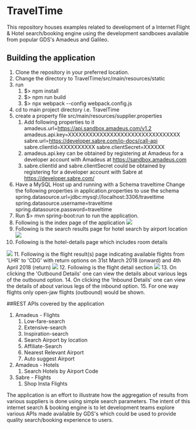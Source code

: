 # TravelTime
This repository houses examples related to development of a Internet Flight & Hotel search/booking engine using the development sandboxes available from popular GDS's Amadeus and Galileo.

## Building the application
1. Clone the repository in your preferred location.
2. Change the directory to TravelTime/src/main/resources/static
3. run 
   1. $> npm install
   2. $> npm run build
   3. $> npx webpack --config webpack.config.js
4. cd to main project directory i.e. TravelTime
5. create a property file src/main/resources/supplier.properties
   1. Add following properties to it
       amadeus.url=https://api.sandbox.amadeus.com/v1.2
       amadeus.api.key=XXXXXXXXXXXXXXXXXXXXXXXXXXXXXXXX
       sabre.url=https://developer.sabre.com/io-docs/call-api
       sabre.clientId=XXXXXXXXXX
       sabre.clientSecret=XXXXXX
   2. amadeus.api.key can be obtained by registering at Amadeus for a developer account with Amadeus at 
   https://sandbox.amadeus.com
   3. sabre.clientId and sabre.clientSecret could be obtained by registering for a developer account with Sabre at
   https://developer.sabre.com/
6. Have a MySQL Host up and running with a Schema traveltime
    Change the following properties in application.properties to use the schema
    spring.datasource.url=jdbc:mysql://localhost:3306/traveltime
    spring.datasource.username=traveltime
    spring.datasource.password=traveltime
7. Run $> mvn spring-boot:run to run the application.
8. Following is the index page of the application
    <img src="https://user-images.githubusercontent.com/2723994/37564498-4aedd03e-2abd-11e8-854f-2ef20df77b64.png"/>
9. Following is the search results page for hotel search by airport location
    <img src="https://user-images.githubusercontent.com/2723994/37564525-a36d6422-2abd-11e8-9c05-277d086250f8.png"/>
10. Following is the hotel-details page which includes room details
<img src="https://user-images.githubusercontent.com/2723994/37564540-ec432646-2abd-11e8-847b-6ac806714bc6.png"/>
11. Following is the flight result(s) page indicating available flights from 'LHR' to 'CDG' with return options on 31st March 2018 (onward) and 4th April 2018 (return)
<img src="https://user-images.githubusercontent.com/2723994/37564561-6bdcead6-2abe-11e8-8d96-da78a281d514.png"/>
12. Following is the flight detail section
<img src="https://user-images.githubusercontent.com/2723994/37564572-a9d50990-2abe-11e8-83be-f6ece9363c64.png"/>
13. On clicking the 'Outbound Details' one can view the details about various legs of the outbound option.
14. On clicking the 'Inbound Details' one can view the details of about various legs of the inbound option.
15. For one way flights only open-jaw flights (outbound) would be shown.


##REST APIs covered by the application
1) Amadeus - Flights
    1. Low-fare-search
    2. Extensive-search
    3. Inspiration-search
    4. Search Airport by location
    5. Affiliate-Search
    6. Nearest Relevant Airport
    7. Auto suggest Airport
2) Amadeus - Hotels
    1. Search Hotels by Airport Code    
3) Sabre - Flights
    1. Shop Insta Flights

The application is an effort to illustrate how the aggregation of results from various suppliers is done using simple search parameters. The intent of this internet search & booking engine is to let development teams explore various APIs made available by GDS's which could be used to provide quality search/booking experience to users.
    

